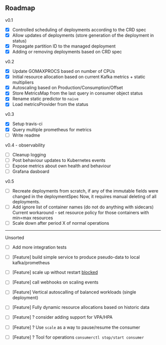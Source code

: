 ## Roadmap
v0.1
* [x] Controlled scheduling of deployments according to the CRD spec
* [x] Allow updates of deployments (store generation of the deployment in status)
* [x] Propagate partition ID to the managed deployment
* [x] Adding or removing deployments based on CRD spec

v0.2
* [x] Update GOMAXPROCS based on number of CPUs
* [x] Initial resource allocation based on current Kafka metrics + static multipliers
* [x] Autoscaling based on Production/Consumption/Offset
* [x] Store MetricsMap from the last query in consumer object status
* [x] Rename static predictor to `naive`
* [x] Load metricsProvider from the status

v0.3
* [x] Setup travis-ci
* [x] Query multiple prometheus for metrics
* [ ] Write readme

v0.4 - observability
* [ ] Cleanup logging
* [ ] Post behaviour updates to Kubernetes events
* [ ] Expose metrics about own health and behaviour
* [ ] Grafana dasboard

v0.5
* [ ] Recreate deployments from scratch, if any of the immutable fields were changed in the deploymentSpec
      Now, it requires manual deleting of all deployments.
* [ ] Add ignore list of container names (do not do anything with sidecars)
      Current workaround - set resource policy for those containers with min=max resources
* [ ] Scale down after period X of normal operations 

-------
Unsorted
* [ ] Add more integration tests 
* [ ] [Feature] build simple service to produce pseudo-data to local kafka/prometheus
* [ ] [Feature] scale up without restart [blocked](https://github.com/kubernetes/kubernetes/issues/5774)
* [ ] [Feature] call webhooks on scaling events

* [ ] [Feature] Vertical autoscalling of balanced workloads (single deployment)
* [ ] [Feature] Fully dynamic resource allocations based on historic data
* [ ] [Feature] ? consider adding support for VPA/HPA 
* [ ] [Feature] ? Use `scale` as a way to pause/resume the consumer
* [ ] [Feature] ? Tool for operations `consumerctl stop/start consumer`
 